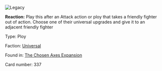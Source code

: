 
![Legacy](https://warhammerunderworlds.com/wp-content/uploads/sites/6/2018/02/337_ENG.png)

<b>Reaction:</b> Play this after an Attack action or ploy that takes a friendly fighter out of action. Choose one of their universal upgrades and give it to an adjacent friendly fighter

Type: Ploy

Faction: [Universal](/factions/universal.md)

Found in: [The Chosen Axes Expansion](/locations/the-chosen-axes-expansion.md)

Card number: 337
